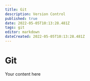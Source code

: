 ```yaml
---
title: Git
description: Version Control
published: true
date: 2022-05-05T10:13:28.481Z
tags: git
editor: markdown
dateCreated: 2022-05-05T10:13:28.481Z
---
```


# Git
Your content here